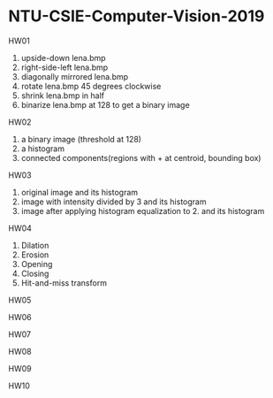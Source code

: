 # NTU-CSIE-Computer-Vision-2019  
HW01
<ol>
  <li>upside-down lena.bmp</li>
  <li>right-side-left lena.bmp</li>
  <li>diagonally mirrored lena.bmp</li>
  <li>rotate lena.bmp 45 degrees clockwise</li>
  <li>shrink lena.bmp in half</li>
  <li>binarize lena.bmp at 128 to get a binary image</li>
</ol>
HW02
<ol>
  <li>a binary image (threshold at 128)</li>
  <li>a histogram</li>
  <li>connected components(regions with + at centroid, bounding box)</li>
</ol>
HW03
<ol>
  <li>original image and its histogram</li>
  <li>image with intensity divided by 3 and its histogram</li>
  <li>image after applying histogram equalization to 2. and its histogram</li>
</ol>
HW04
<ol>
  <li>Dilation</li>
  <li>Erosion</li>
  <li>Opening</li>
  <li>Closing</li>
  <li>Hit-and-miss transform</li>
</ol>
HW05

HW06

HW07

HW08

HW09

HW10


